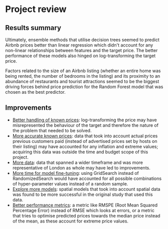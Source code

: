 # Project review

## Results summary 

Ultimately, ensemble methods that utilise decision trees seemed to predict Airbnb prices better than linear regression which didn't account for any non-linear relationships between features and the target price. The better performance of these models also hinged on log-transforming the target price.

Factors related to the size of an Airbnb listing (whether an entire home was being rented, the number of bedrooms in the listing) and its proximity to an abundance of restaurants and tourist attractions seemed to be the biggest driving forces behind price prediction for the Random Forest model that was chosen as the best predictor.


## Improvements

<ul>
    <li><ins>Better handling of known prices</ins>: log-transforming the price may have misrepresented the behaviour of the target and therefore the nature of the problem that needed to be solved.</li>
    <li><ins>More accurate known prices</ins>: data that took into account actual prices previous customers paid (instead of advertised prices set by hosts on their listing) may have accounted for any inflation and extreme values; acquiring this data was outside the time and budget scope of this project.</li>
    <li><ins>More data</ins>: data that spanned a wider timeframe and was more representative of London as whole may have led to improvements.</li>
    <li><ins>More time for model fine-tuning</ins>: using GridSearch instead of RandomizedSearch would have accounted for all possible combinations of hyper-parameter values instead of a random sample.</li>
    <li><ins>Explore more models</ins>: spatial models that took into account spatial data was found to be more successful in the original study that used this data.</li>
    <li><ins>Better performance metrics</ins>: a metric like RMSPE (Root Mean Squared Percentage Error) instead of RMSE which looks at errors, or a metric that tries to optimise predicted prices towards the median price instead of the mean, as these account for extreme price values.</li>
</ul>